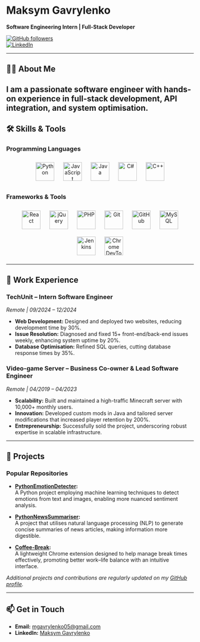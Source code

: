 # Maksym Gavrylenko  
**Software Engineering Intern | Full-Stack Developer**

[![GitHub followers](https://img.shields.io/github/followers/Juuzoe?label=Follow&style=social)](https://github.com/Juuzoe)  
[![LinkedIn](https://img.shields.io/badge/LinkedIn-Connect-blue)](https://www.linkedin.com/in/maksym-gavrylenko/)

---

## 👨‍💻 About Me
I am a passionate software engineer with hands-on experience in full-stack development, API integration, and system optimisation. 
---

## 🛠 Skills & Tools

### Programming Languages

<p align="center">
  <img src="https://cdn.simpleicons.org/python" alt="Python" width="50" style="margin: 10px;">
  <img src="https://cdn.simpleicons.org/javascript" alt="JavaScript" width="50" style="margin: 10px;">
  <img src="https://cdn.jsdelivr.net/gh/devicons/devicon/icons/java/java-original.svg" alt="Java" width="50" style="margin: 10px;">
  <img src="https://cdn.jsdelivr.net/gh/devicons/devicon/icons/csharp/csharp-original.svg" alt="C#" width="50" style="margin: 10px;">
  <img src="https://cdn.simpleicons.org/cplusplus" alt="C++" width="50" style="margin: 10px;">
</p>

### Frameworks & Tools

<p align="center">
  <img src="https://cdn.simpleicons.org/react" alt="React" width="50" style="margin: 10px;">
  <img src="https://cdn.simpleicons.org/jquery" alt="jQuery" width="50" style="margin: 10px;">
  <img src="https://cdn.simpleicons.org/php" alt="PHP" width="50" style="margin: 10px;">
  <img src="https://cdn.simpleicons.org/git" alt="Git" width="50" style="margin: 10px;">
  <img src="https://cdn.simpleicons.org/github" alt="GitHub" width="50" style="margin: 10px;">
  <img src="https://cdn.simpleicons.org/mysql" alt="MySQL" width="50" style="margin: 10px;">
  <img src="https://cdn.simpleicons.org/jenkins" alt="Jenkins" width="50" style="margin: 10px;">
  <img src="https://cdn.simpleicons.org/googlechrome" alt="Chrome DevTools" width="50" style="margin: 10px;">
</p>

---

## 💼 Work Experience

### TechUnit – Intern Software Engineer  
*Remote | 09/2024 – 12/2024*  
- **Web Development:** Designed and deployed two websites, reducing development time by 30%.
- **Issue Resolution:** Diagnosed and fixed 15+ front-end/back-end issues weekly, enhancing system uptime by 20%.
- **Database Optimisation:** Refined SQL queries, cutting database response times by 35%.

### Video-game Server – Business Co-owner & Lead Software Engineer  
*Remote | 04/2019 – 04/2023*  
- **Scalability:** Built and maintained a high-traffic Minecraft server with 10,000+ monthly users.
- **Innovation:** Developed custom mods in Java and tailored server modifications that increased player retention by 200%.
- **Entrepreneurship:** Successfully sold the project, underscoring robust expertise in scalable infrastructure.

---

## 🚀 Projects

### Popular Repositories
- **[PythonEmotionDetecter](https://github.com/Juuzoe/PythonEmotionDetecter):**  
  A Python project employing machine learning techniques to detect emotions from text and images, enabling more nuanced sentiment analysis.

- **[PythonNewsSummariser](https://github.com/Juuzoe/PythonNewsSummariser):**  
  A project that utilises natural language processing (NLP) to generate concise summaries of news articles, making information more digestible.

- **[Coffee-Break](https://github.com/Juuzoe/Coffee-Break):**  
  A lightweight Chrome extension designed to help manage break times effectively, promoting better work–life balance with an intuitive interface.

*Additional projects and contributions are regularly updated on my [GitHub profile](https://github.com/Juuzoe).*

---

## 📫 Get in Touch

- **Email:** [mgavrylenko05@gmail.com](mailto:mgavrylenko05@gmail.com)  
- **LinkedIn:** [Maksym Gavrylenko](https://www.linkedin.com/in/maksym-gavrylenko/)
